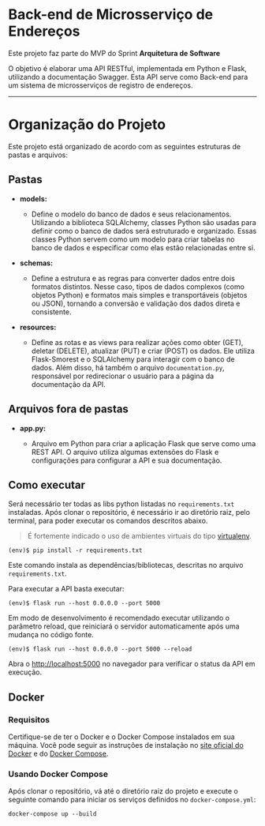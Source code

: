 # Back-end de Microsserviço de Endereços

Este projeto faz parte do MVP do Sprint **Arquitetura de Software**

O objetivo é elaborar uma API RESTful, implementada em Python e Flask, utilizando
a documentação Swagger. Esta API serve como Back-end para um sistema de microsserviços de registro de endereços.

---

# Organização do Projeto

Este projeto está organizado de acordo com as seguintes estruturas de pastas e arquivos:

## Pastas

- **models:**

  - Define o modelo do banco de dados e seus relacionamentos. Utilizando a biblioteca SQLAlchemy, classes Python são usadas para definir como o banco de dados será estruturado e organizado. Essas classes Python servem como um modelo para criar tabelas no banco de dados e especificar como elas estão relacionadas entre si.

- **schemas:**

  - Define a estrutura e as regras para converter dados entre dois formatos distintos. Nesse caso, tipos de dados complexos (como objetos Python) e formatos mais simples e transportáveis (objetos ou JSON), tornando a conversão e validação dos dados direta e consistente.

- **resources:**
  - Define as rotas e as views para realizar ações como obter (GET), deletar (DELETE), atualizar (PUT) e criar (POST) os dados. Ele utiliza Flask-Smorest e o SQLAlchemy para interagir com o banco de dados. Além disso, há também o arquivo `documentation.py`, responsável por redirecionar o usuário para a página da documentação da API.

## Arquivos fora de pastas

- **app.py:**

  - Arquivo em Python para criar a aplicação Flask que serve como uma REST API. O arquivo utiliza algumas extensões do Flask e configurações para configurar a API e sua documentação.

## Como executar

Será necessário ter todas as libs python listadas no `requirements.txt` instaladas.
Após clonar o repositório, é necessário ir ao diretório raiz, pelo terminal, para poder executar os comandos descritos abaixo.

> É fortemente indicado o uso de ambientes virtuais do tipo [virtualenv](https://virtualenv.pypa.io/en/latest/installation.html).

```
(env)$ pip install -r requirements.txt
```

Este comando instala as dependências/bibliotecas, descritas no arquivo `requirements.txt`.

Para executar a API basta executar:

```
(env)$ flask run --host 0.0.0.0 --port 5000
```

Em modo de desenvolvimento é recomendado executar utilizando o parâmetro reload, que reiniciará o servidor
automaticamente após uma mudança no código fonte.

```
(env)$ flask run --host 0.0.0.0 --port 5000 --reload
```

Abra o [http://localhost:5000](http://localhost:5000) no navegador para verificar o status da API em execução.

## Docker

### Requisitos

Certifique-se de ter o Docker e o Docker Compose instalados em sua máquina. Você pode seguir as instruções de instalação no [site oficial do Docker](https://docs.docker.com/get-docker/) e do [Docker Compose](https://docs.docker.com/compose/install/).

### Usando Docker Compose

Após clonar o repositório, vá até o diretório raiz do projeto e execute o seguinte comando para iniciar os serviços definidos no `docker-compose.yml`:

```
docker-compose up --build
```
